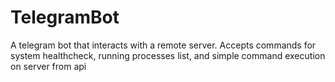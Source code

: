 # TelegramBot
A telegram bot that interacts with a remote server. Accepts commands for system healthcheck, running processes list,
and simple command execution on server from api

